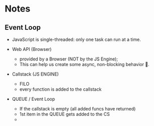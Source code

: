 # Notes

## Event Loop

- JavaScript is single-threaded: only one task can run at a time.
- Web API (Browser)

  - provided by a Browser (NOT by the JS Engine);
  - This can help us create some async, non-blocking behavior 🚀.

- Callstack (JS ENGINE)

  - FILO
  - every function is added to the callstack

- QUEUE / Event Loop
  - If the callstack is empty (all added funcs have returned)
  - 1st item in the QUEUE gets added to the CS
  -
